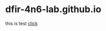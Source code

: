 # dfir-4n6-lab.github.io
this is test
[click](https://webhook.site/ea0e799a-b70e-47c9-baae-05982239a809)
